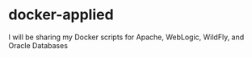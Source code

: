 # docker-applied
I will be sharing my Docker scripts for Apache, WebLogic, WildFly, and Oracle Databases
